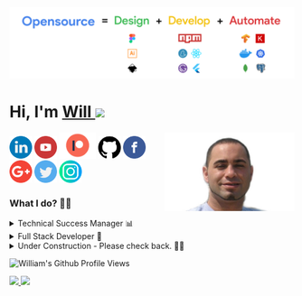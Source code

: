 <img src="https://github.com/wj-white/wj-white/blob/main/linkedin_banner.png" />

<h1>Hi, I'm <a href="https://williamjwhite.me/">Will </a><img src="https://raw.githubusercontent.com/wj-white/wj-white/main/gifs/Hi.gif" width="30px"></h1>
<img align='right' src="https://github.com/wj-white/wj-white/blob/main/my_image.jpeg" width="230" />

<a href="https://www.linkedin.com/in/william--j-white/"><img src="https://github.com/wj-white/wj-white/blob/main/logos/linkedin.png" width="40" /></a>
<a href="https://www.youtube.com/channel/"><img src="https://github.com/wj-white/wj-white/blob/main/logos/youtube-logo.png" width="40" /></a>
<a href="https://www.github.com/wj-white/my-logo"><img src="https://github.com/wj-white/wj-white/blob/main/logos/patreon_logo.png" width="65" /></a>
<a href="https://github.com/wj-white"><img src="https://github.com/wj-white/wj-white/blob/main/logos/github-logo.png" width="40" /></a>
<a href="https://www.facebook.com/facebook_username/"><img src="https://github.com/wj-white/wj-white/blob/main/logos/facebook.png" width="40" /></a>
<a href="mailto:williamjwhite@protonmail.com"><img src="https://github.com/wj-white/wj-white/blob/main/logos/google-plus.png" width="40" /></a>
<a href="https://twitter.com/twitter_user_name"><img src="https://github.com/wj-white/wj-white/blob/main/logos/twitter.png" width="40" /></a>
<a href="https://www.instagram.com/instagram_user_name"><img src="https://github.com/wj-white/wj-white/blob/main/logos/instagram.png" width="40" /></a>

<h3>What I do? 👨‍💻</h3>
<details>
<summary>Technical Success Manager 📊</summary>
<ul>
  <li><a href="https://github.com/wj-white/ml-data-bot">ml-data-bot</a></li>
  <li><a href="https://github.com/dsc-iiitdmk/Pick-Parser">Pick-Parser</a></li>
  <li><a href="https://github.com/wj-white/Stock-Prediction-using-LSTM">Stock-Prediction-using-LSTM</a></li>
  <li><a href="https://github.com/wj-white/bert_classifier">bert-classifier</a></li>
  <li><a href="https://github.com/wj-white/docker-ml-tutorial">docker-ml-tutorial</li>
  <li><a href="https://github.com/wj-white/FaceInterpolation">face-interpolation</a></li>
  <li><a href="https://github.com/wj-white/NQA_tf2">natural-question-answer-ai</a></li>
  <li>Many more on and out of Github...</li>
</ul>
</details>
<details>
<summary>Full Stack Developer 🍥</summary>
  <ul>
    <li><a href="https://github.com/wj-white/portfolioMaster">portfolioMaster</a></li>
    <li><a href="https://github.com/wj-white/truvisory">truvisory</a></li>
    <li><a href="https://github.com/wj-white/neurostack">neurostack</a></li>
    <li><a href="https://github.com/wj-white/Full_Stack_Web_Development_Course">Full-Stack-Web-Development-Course</a></li>
    <li>Many more on and out of Github...</li>
  </ul>
</details>





<details>
<summary>Under Construction - Please check back. 💁‍♂️</summary>
  <ul>

</details>



![William's Github Profile Views](https://komarev.com/ghpvc/?username=wj-white&color=blueviolet)  


<a href="https://github.com/jstrieb/github-stats">

![](https://github.com/wj-white/wj-white/blob/main/generated/overview.svg)
![](https://github.com/wj-white/wj-white/blob/main/generated/languages.svg)

</a>
<!-- [![William's Github Stats](https://github-readme-stats.vercel.app/api?username=wj-white&show_icons=true&count_private=true)](https://github.com/wj-white/github-readme-stats)   -->

